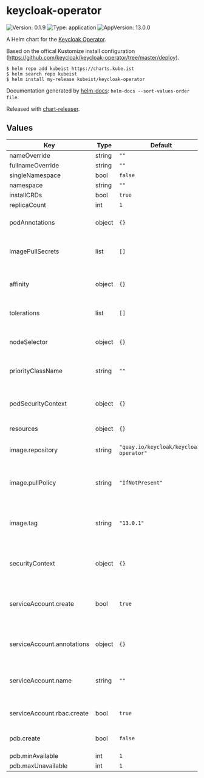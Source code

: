 # keycloak-operator

![Version: 0.1.9](https://img.shields.io/badge/Version-0.1.9-informational?style=flat-square) ![Type: application](https://img.shields.io/badge/Type-application-informational?style=flat-square) ![AppVersion: 13.0.0](https://img.shields.io/badge/AppVersion-13.0.0-informational?style=flat-square)

A Helm chart for the [Keycloak Operator](https://github.com/keycloak/keycloak-operator).

Based on the offical Kustomize install configuration (https://github.com/keycloak/keycloak-operator/tree/master/deploy).

```shell
$ helm repo add kubeist https://charts.kube.ist
$ helm search repo kubeist
$ helm install my-release kubeist/keycloak-operator
```

Documentation generated by [helm-docs](https://github.com/norwoodj/helm-docs): `helm-docs --sort-values-order file`.

Released with [chart-releaser](https://github.com/helm/chart-releaser).

## Values

| Key | Type | Default | Description |
|-----|------|---------|-------------|
| nameOverride | string | `""` |  |
| fullnameOverride | string | `""` |  |
| singleNamespace | bool | `false` |  |
| namespace | string | `""` |  |
| installCRDs | bool | `true` |  |
| replicaCount | int | `1` |  |
| podAnnotations | object | `{}` | Annotations for the operator |
| imagePullSecrets | list | `[]` | Image Pull Secrets for the operator |
| affinity | object | `{}` | The operators Node/Pod Affinity |
| tolerations | list | `[]` | The operators tolerations |
| nodeSelector | object | `{}` | The operators node selector |
| priorityClassName | string | `""` | The operators priority |
| podSecurityContext | object | `{}` | The operators pod security context |
| resources | object | `{}` |  |
| image.repository | string | `"quay.io/keycloak/keycloak-operator"` | The operators image repository |
| image.pullPolicy | string | `"IfNotPresent"` | The operators image pull policy |
| image.tag | string | `"13.0.1"` | Overrides the image tag whose default is the chart version. |
| securityContext | object | `{}` | The operators security context |
| serviceAccount.create | bool | `true` | Specifies whether a service account should be created |
| serviceAccount.annotations | object | `{}` | Annotations to add to the service account |
| serviceAccount.name | string | `""` | The name of the service account to use. |
| serviceAccount.rbac.create | bool | `true` | Should rbac rules be created |
| pdb.create | bool | `false` | Should we create a pdb |
| pdb.minAvailable | int | `1` |  |
| pdb.maxUnavailable | int | `1` |  |

